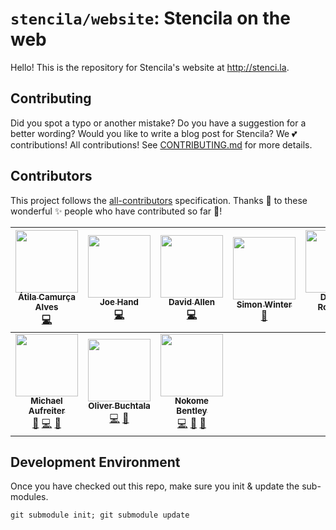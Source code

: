 # `stencila/website`: Stencila on the web

Hello! This is the repository for Stencila's website at http://stenci.la.

## Contributing

Did you spot a typo or another mistake? Do you have a suggestion for a better wording?
Would you like to write a blog post for Stencila? We 💕 contributions! All contributions! See [CONTRIBUTING.md](CONTRIBUTING.md) for more details. 

## Contributors

This project follows the [all-contributors](https://github.com/kentcdodds/all-contributors) specification. Thanks 🙏 to these wonderful ✨ people who have contributed so far 💖!

<!-- ALL-CONTRIBUTORS-LIST:START - Do not remove or modify this section -->
<!-- prettier-ignore -->
| [<img src="https://avatars3.githubusercontent.com/u/508624?v=4" width="100px;"/><br /><sub><b>Átila Camurça Alves</b></sub>](http://www.mad3linux.org)<br />[💻](https://github.com/stencila/website/commits?author=atilacamurca "Code") | [<img src="https://avatars0.githubusercontent.com/u/684965?v=4" width="100px;"/><br /><sub><b>Joe Hand</b></sub>](https://jhand.space)<br />[💻](https://github.com/stencila/website/commits?author=joehand "Code") | [<img src="https://avatars3.githubusercontent.com/u/1352651?v=4" width="100px;"/><br /><sub><b>David Allen</b></sub>](https://github.com/forsakendaemon)<br />[💻](https://github.com/stencila/website/commits?author=forsakendaemon "Code") | [<img src="https://avatars2.githubusercontent.com/u/1104537?v=4" width="100px;"/><br /><sub><b>Simon Winter</b></sub>](https://github.com/simonwinter)<br />[🎨](#design-simonwinter "Design") | [<img src="https://avatars2.githubusercontent.com/u/13207169?v=4" width="100px;"/><br /><sub><b>Danielle Robinson</b></sub>](https://github.com/daniellecrobinson)<br />[💻](https://github.com/stencila/website/commits?author=daniellecrobinson "Code") | [<img src="https://avatars2.githubusercontent.com/u/2358535?v=4" width="100px;"/><br /><sub><b>Aleksandra Pawlik</b></sub>](http://stenci.la)<br />[📝](#blog-apawlik "Blogposts") [💻](https://github.com/stencila/website/commits?author=apawlik "Code") [🎨](#design-apawlik "Design") | [<img src="https://avatars1.githubusercontent.com/u/2254049?v=4" width="100px;"/><br /><sub><b>Mariano Mollo</b></sub>](https://github.com/visika)<br />[💻](https://github.com/stencila/website/commits?author=visika "Code") |
| :---: | :---: | :---: | :---: | :---: | :---: | :---: |
| [<img src="https://avatars1.githubusercontent.com/u/2931?v=4" width="100px;"/><br /><sub><b>Michael Aufreiter</b></sub>](http://substance.io)<br />[🎨](#design-michael "Design") [💻](https://github.com/stencila/website/commits?author=michael "Code") [📝](#blog-michael "Blogposts") | [<img src="https://avatars1.githubusercontent.com/u/284099?v=4" width="100px;"/><br /><sub><b>Oliver Buchtala</b></sub>](https://github.com/oliver----)<br />[💻](https://github.com/stencila/website/commits?author=oliver---- "Code") [📝](#blog-oliver---- "Blogposts") | [<img src="https://avatars0.githubusercontent.com/u/1152336?v=4" width="100px;"/><br /><sub><b>Nokome Bentley</b></sub>](https://github.com/nokome)<br />[💻](https://github.com/stencila/website/commits?author=nokome "Code") [🎨](#design-nokome "Design") [📝](#blog-nokome "Blogposts") |
<!-- ALL-CONTRIBUTORS-LIST:END -->

## Development Environment

Once you have checked out this repo, make sure you init & update the sub-modules.

`git submodule init; git submodule update`
